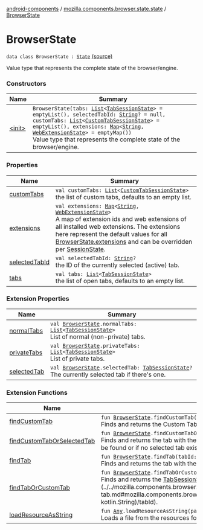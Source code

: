[android-components](../../index.md) / [mozilla.components.browser.state.state](../index.md) / [BrowserState](./index.md)

# BrowserState

`data class BrowserState : `[`State`](../../mozilla.components.lib.state/-state.md) [(source)](https://github.com/mozilla-mobile/android-components/blob/master/components/browser/state/src/main/java/mozilla/components/browser/state/state/BrowserState.kt#L19)

Value type that represents the complete state of the browser/engine.

### Constructors

| Name | Summary |
|---|---|
| [&lt;init&gt;](-init-.md) | `BrowserState(tabs: `[`List`](https://kotlinlang.org/api/latest/jvm/stdlib/kotlin.collections/-list/index.html)`<`[`TabSessionState`](../-tab-session-state/index.md)`> = emptyList(), selectedTabId: `[`String`](https://kotlinlang.org/api/latest/jvm/stdlib/kotlin/-string/index.html)`? = null, customTabs: `[`List`](https://kotlinlang.org/api/latest/jvm/stdlib/kotlin.collections/-list/index.html)`<`[`CustomTabSessionState`](../-custom-tab-session-state/index.md)`> = emptyList(), extensions: `[`Map`](https://kotlinlang.org/api/latest/jvm/stdlib/kotlin.collections/-map/index.html)`<`[`String`](https://kotlinlang.org/api/latest/jvm/stdlib/kotlin/-string/index.html)`, `[`WebExtensionState`](../-web-extension-state/index.md)`> = emptyMap())`<br>Value type that represents the complete state of the browser/engine. |

### Properties

| Name | Summary |
|---|---|
| [customTabs](custom-tabs.md) | `val customTabs: `[`List`](https://kotlinlang.org/api/latest/jvm/stdlib/kotlin.collections/-list/index.html)`<`[`CustomTabSessionState`](../-custom-tab-session-state/index.md)`>`<br>the list of custom tabs, defaults to an empty list. |
| [extensions](extensions.md) | `val extensions: `[`Map`](https://kotlinlang.org/api/latest/jvm/stdlib/kotlin.collections/-map/index.html)`<`[`String`](https://kotlinlang.org/api/latest/jvm/stdlib/kotlin/-string/index.html)`, `[`WebExtensionState`](../-web-extension-state/index.md)`>`<br>A map of extension ids and web extensions of all installed web extensions. The extensions here represent the default values for all [BrowserState.extensions](extensions.md) and can be overridden per [SessionState](../-session-state/index.md). |
| [selectedTabId](selected-tab-id.md) | `val selectedTabId: `[`String`](https://kotlinlang.org/api/latest/jvm/stdlib/kotlin/-string/index.html)`?`<br>the ID of the currently selected (active) tab. |
| [tabs](tabs.md) | `val tabs: `[`List`](https://kotlinlang.org/api/latest/jvm/stdlib/kotlin.collections/-list/index.html)`<`[`TabSessionState`](../-tab-session-state/index.md)`>`<br>the list of open tabs, defaults to an empty list. |

### Extension Properties

| Name | Summary |
|---|---|
| [normalTabs](../../mozilla.components.browser.state.selector/normal-tabs.md) | `val `[`BrowserState`](./index.md)`.normalTabs: `[`List`](https://kotlinlang.org/api/latest/jvm/stdlib/kotlin.collections/-list/index.html)`<`[`TabSessionState`](../-tab-session-state/index.md)`>`<br>List of normal (non-private) tabs. |
| [privateTabs](../../mozilla.components.browser.state.selector/private-tabs.md) | `val `[`BrowserState`](./index.md)`.privateTabs: `[`List`](https://kotlinlang.org/api/latest/jvm/stdlib/kotlin.collections/-list/index.html)`<`[`TabSessionState`](../-tab-session-state/index.md)`>`<br>List of private tabs. |
| [selectedTab](../../mozilla.components.browser.state.selector/selected-tab.md) | `val `[`BrowserState`](./index.md)`.selectedTab: `[`TabSessionState`](../-tab-session-state/index.md)`?`<br>The currently selected tab if there's one. |

### Extension Functions

| Name | Summary |
|---|---|
| [findCustomTab](../../mozilla.components.browser.state.selector/find-custom-tab.md) | `fun `[`BrowserState`](./index.md)`.findCustomTab(tabId: `[`String`](https://kotlinlang.org/api/latest/jvm/stdlib/kotlin/-string/index.html)`): `[`CustomTabSessionState`](../-custom-tab-session-state/index.md)`?`<br>Finds and returns the Custom Tab with the given id. Returns null if no matching tab could be found. |
| [findCustomTabOrSelectedTab](../../mozilla.components.browser.state.selector/find-custom-tab-or-selected-tab.md) | `fun `[`BrowserState`](./index.md)`.findCustomTabOrSelectedTab(customTabId: `[`String`](https://kotlinlang.org/api/latest/jvm/stdlib/kotlin/-string/index.html)`? = null): `[`SessionState`](../-session-state/index.md)`?`<br>Finds and returns the tab with the given id or the selected tab if no id was provided (null). Returns null if no matching tab could be found or if no selected tab exists. |
| [findTab](../../mozilla.components.browser.state.selector/find-tab.md) | `fun `[`BrowserState`](./index.md)`.findTab(tabId: `[`String`](https://kotlinlang.org/api/latest/jvm/stdlib/kotlin/-string/index.html)`): `[`TabSessionState`](../-tab-session-state/index.md)`?`<br>Finds and returns the tab with the given id. Returns null if no matching tab could be found. |
| [findTabOrCustomTab](../../mozilla.components.browser.state.selector/find-tab-or-custom-tab.md) | `fun `[`BrowserState`](./index.md)`.findTabOrCustomTab(tabId: `[`String`](https://kotlinlang.org/api/latest/jvm/stdlib/kotlin/-string/index.html)`): `[`SessionState`](../-session-state/index.md)`?`<br>Finds and returns the [TabSessionState](../-tab-session-state/index.md) or [CustomTabSessionState](../-custom-tab-session-state/index.md) with the given [tabId](../../mozilla.components.browser.state.selector/find-tab-or-custom-tab.md#mozilla.components.browser.state.selector$findTabOrCustomTab(mozilla.components.browser.state.state.BrowserState, kotlin.String)/tabId). |
| [loadResourceAsString](../../mozilla.components.support.test.file/kotlin.-any/load-resource-as-string.md) | `fun `[`Any`](https://kotlinlang.org/api/latest/jvm/stdlib/kotlin/-any/index.html)`.loadResourceAsString(path: `[`String`](https://kotlinlang.org/api/latest/jvm/stdlib/kotlin/-string/index.html)`): `[`String`](https://kotlinlang.org/api/latest/jvm/stdlib/kotlin/-string/index.html)<br>Loads a file from the resources folder and returns its content as a string object. |
